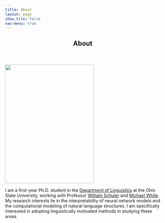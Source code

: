 ```yaml
---
title: About
layout: page
show_tile: false
nav-menu: true
---
```

<!-- Main -->
<div id="main">

<!--One-->
<section id="one">
	<div class="inner">
		<header class="major">
			<h1>About</h1>
		</header>
<!-- 		<span class="image right"><img src="{% link assets/images/nica-2021.jpg %}" alt="" data-position="top center" style="width:288px;height:386px;" /></span> -->
		<p><img src="{% link assets/images/nica-2021.jpg %}" alt="" data-position="top center" style="width:288px;height:386px;" /></p>
		<p>I am a first-year Ph.D. student in the <a href="https://linguistics.osu.edu/">Department of Linguistics</a> at the Ohio State University, working with Professor <a href="https://www.asc.ohio-state.edu/schuler.77/">William Schuler</a> and <a href="https://u.osu.edu/white.1240/">Michael White</a>. My research interests lie in the interpretability of neural network models and the computational modeling of natural language structures. I am specifically interested in adopting linguistically motivated methods in studying these areas.</p>
	</div>
</section>

</div>

